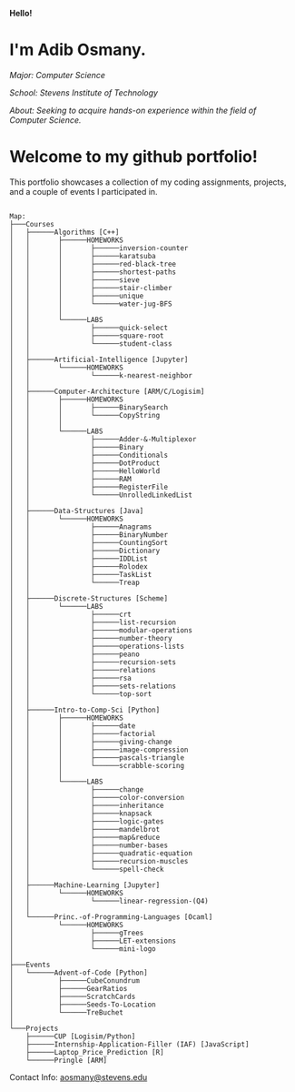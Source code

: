 **Hello!** 
# I'm Adib Osmany. 
*Major: Computer Science*

*School: Stevens Institute of Technology*

*About: Seeking to acquire hands-on experience within the field of Computer Science.*

# Welcome to my github portfolio! 
This portfolio showcases a collection of my coding assignments, projects, and a couple of events I participated in. 
<pre><code>
Map:
├───Courses
│   ├──────Algorithms [C++]
│   │       ├──────HOMEWORKS
│   │       │       ├──────inversion-counter
│   │       │       ├──────karatsuba
│   │       │       ├──────red-black-tree
│   │       │       ├──────shortest-paths
│   │       │       ├──────sieve
│   │       │       ├──────stair-climber
│   │       │       ├──────unique
│   │       │       └──────water-jug-BFS
│   │       │
│   │       └──────LABS
│   │               ├──────quick-select
│   │               ├──────square-root
│   │               └──────student-class
│   │
│   ├──────Artificial-Intelligence [Jupyter]
│   │       └──────HOMEWORKS
│   │               └──────k-nearest-neighbor
│   │
│   ├──────Computer-Architecture [ARM/C/Logisim]
│   │       ├──────HOMEWORKS
│   │       │       ├──────BinarySearch
│   │       │       └──────CopyString
│   │       │
│   │       └──────LABS
│   │               ├──────Adder-&-Multiplexor
│   │               ├──────Binary
│   │               ├──────Conditionals
│   │               ├──────DotProduct
│   │               ├──────HelloWorld
│   │               ├──────RAM
│   │               ├──────RegisterFile
│   │               └──────UnrolledLinkedList
│   │       
│   ├──────Data-Structures [Java]
│   │       └──────HOMEWORKS
│   │               ├──────Anagrams
│   │               ├──────BinaryNumber
│   │               ├──────CountingSort
│   │               ├──────Dictionary
│   │               ├──────IDDList
│   │               ├──────Rolodex
│   │               ├──────TaskList
│   │               └──────Treap
│   │       
│   ├──────Discrete-Structures [Scheme]
│   │       └──────LABS
│   │               ├──────crt
│   │               ├──────list-recursion
│   │               ├──────modular-operations
│   │               ├──────number-theory
│   │               ├──────operations-lists
│   │               ├──────peano
│   │               ├──────recursion-sets
│   │               ├──────relations
│   │               ├──────rsa
│   │               ├──────sets-relations
│   │               └──────top-sort
│   │       
│   ├──────Intro-to-Comp-Sci [Python]
│   │       ├──────HOMEWORKS
│   │       │       ├──────date
│   │       │       ├──────factorial
│   │       │       ├──────giving-change
│   │       │       ├──────image-compression
│   │       │       ├──────pascals-triangle
│   │       │       └──────scrabble-scoring
│   │       │
│   │       └──────LABS
│   │               ├──────change
│   │               ├──────color-conversion
│   │               ├──────inheritance
│   │               ├──────knapsack
│   │               ├──────logic-gates
│   │               ├──────mandelbrot
│   │               ├──────map&reduce
│   │               ├──────number-bases
│   │               ├──────quadratic-equation
│   │               ├──────recursion-muscles
│   │               └──────spell-check
│   │       
│   ├──────Machine-Learning [Jupyter]
│   │       └──────HOMEWORKS
│   │               └──────linear-regression-(Q4)
│   │       
│   └──────Princ.-of-Programming-Languages [Ocaml]
│           └──────HOMEWORKS
│                   ├──────gTrees
│                   ├──────LET-extensions
│                   └──────mini-logo
│   
├───Events
│   └──────Advent-of-Code [Python]
│           ├──────CubeConundrum
│           ├──────GearRatios
│           ├──────ScratchCards
│           ├──────Seeds-To-Location
│           └──────TreBuchet
│   
└───Projects
    ├──────CUP [Logisim/Python]
    ├──────Internship-Application-Filler (IAF) [JavaScript]
    ├──────Laptop_Price_Prediction [R]
    └──────Pringle [ARM] </code></pre> 

Contact Info: aosmany@stevens.edu

